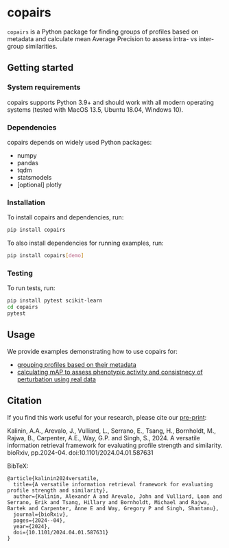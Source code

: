  # copairs

`copairs` is a Python package for finding groups of profiles based on metadata and calculate mean Average Precision to assess intra- vs inter-group similarities.

## Getting started

### System requirements
copairs supports Python 3.9+ and should work with all modern operating systems (tested with MacOS 13.5, Ubuntu 18.04, Windows 10).

### Dependencies
copairs depends on widely used Python packages:
* numpy
* pandas
* tqdm
* statsmodels
* [optional] plotly

### Installation

To install copairs and dependencies, run:
```bash
pip install copairs
```

To also install dependencies for running examples, run:
```bash
pip install copairs[demo]
```

### Testing

To run tests, run:
```bash
pip install pytest scikit-learn
cd copairs
pytest
```

## Usage

We provide examples demonstrating how to use copairs for:
- [grouping profiles based on their metadata](./examples/finding_pairs.ipynb)
- [calculating mAP to assess phenotypic activity and consistnecy of perturbation using real data](./examples/mAP_demo.ipynb)


## Citation
If you find this work useful for your research, please cite our [pre-print](https://doi.org/10.1101/2024.04.01.587631):

Kalinin, A.A., Arevalo, J., Vulliard, L., Serrano, E., Tsang, H., Bornholdt, M., Rajwa, B., Carpenter, A.E., Way, G.P. and Singh, S., 2024. A versatile information retrieval framework for evaluating profile strength and similarity. bioRxiv, pp.2024-04. doi:10.1101/2024.04.01.587631

BibTeX:
```
@article{kalinin2024versatile,
  title={A versatile information retrieval framework for evaluating profile strength and similarity},
  author={Kalinin, Alexandr A and Arevalo, John and Vulliard, Loan and Serrano, Erik and Tsang, Hillary and Bornholdt, Michael and Rajwa, Bartek and Carpenter, Anne E and Way, Gregory P and Singh, Shantanu},
  journal={bioRxiv},
  pages={2024--04},
  year={2024},
  doi={10.1101/2024.04.01.587631}
}
```